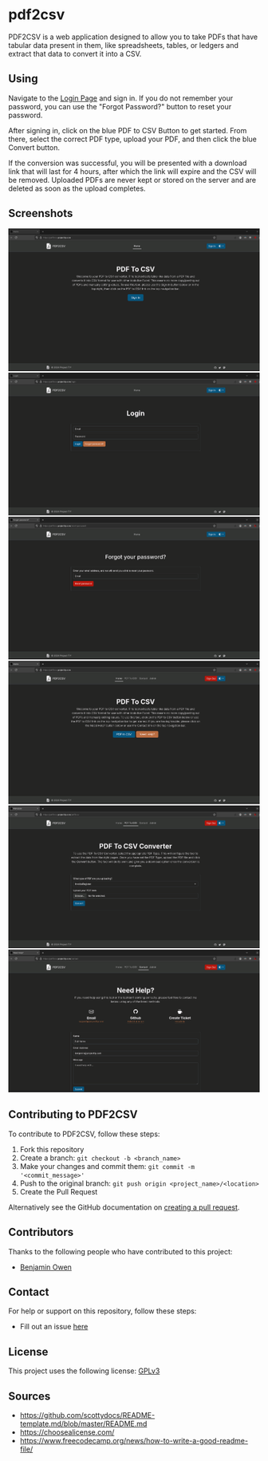 # pdf2csv

PDF2CSV is a web application designed to allow you to take PDFs that have tabular data present in them, like spreadsheets, tables, or ledgers and extract that data to convert it into a CSV.

## Using

Navigate to the [Login Page](https://pdf2csv.projecttiy.com/login) and sign in. If you do not remember your password, you can use the "Forgot Password?" button to reset your password.

After signing in, click on the blue PDF to CSV Button to get started. From there, select the correct PDF type, upload your PDF, and then click the blue Convert button.

If the conversion was successful, you will be presented with a download link that will last for 4 hours, after which the link will expire and the CSV will be removed. Uploaded PDFs are never kept or stored on the server and are deleted as soon as the upload completes.

## Screenshots

![Home Screen - Guest User](https://raw.githubusercontent.com/benowe1717/pdf2csv/main/docs/home_guest.png)
![Login Screen](https://raw.githubusercontent.com/benowe1717/pdf2csv/main/docs/login.png)
![Forgot Password Screen](https://raw.githubusercontent.com/benowe1717/pdf2csv/main/docs/forgot_password.png)
![Home Screen - User](https://raw.githubusercontent.com/benowe1717/pdf2csv/main/docs/home_auth.png)
![PDF2CSV Screen](https://raw.githubusercontent.com/benowe1717/pdf2csv/main/docs/pdf2csv.png)
![Contact Screen](https://raw.githubusercontent.com/benowe1717/pdf2csv/main/docs/contact.png)

## Contributing to PDF2CSV

To contribute to PDF2CSV, follow these steps:

1. Fork this repository
2. Create a branch: `git checkout -b <branch_name>`
3. Make your changes and commit them: `git commit -m '<commit_message>'`
4. Push to the original branch: `git push origin <project_name>/<location>`
5. Create the Pull Request

Alternatively see the GitHub documentation on [creating a pull request](https://help.github.com/en/github/collaborating-with-issues-and-pull-requests/creating-a-pull-request).

## Contributors

Thanks to the following people who have contributed to this project:

- [Benjamin Owen](https://github.com/benowe1717)

## Contact

For help or support on this repository, follow these steps:

- Fill out an issue [here](https://github.com/benowe1717/pdf2csv/issues)

## License

This project uses the following license: [GPLv3](https://choosealicense.com/licenses/gpl-3.0/)

## Sources

- https://github.com/scottydocs/README-template.md/blob/master/README.md
- https://choosealicense.com/
- https://www.freecodecamp.org/news/how-to-write-a-good-readme-file/

